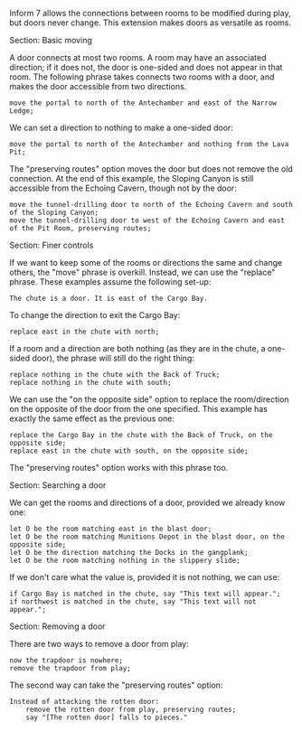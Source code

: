 Inform 7 allows the connections between rooms to be modified during play, but doors never change. This extension makes doors as versatile as rooms.

Section: Basic moving

A door connects at most two rooms. A room may have an associated direction; if it does not, the door is one-sided and does not appear in that room. The following phrase takes connects two rooms with a door, and makes the door accessible from two directions.

	move the portal to north of the Antechamber and east of the Narrow Ledge;

We can set a direction to nothing to make a one-sided door:

	move the portal to north of the Antechamber and nothing from the Lava Pit;

The "preserving routes" option moves the door but does not remove the old connection. At the end of this example, the Sloping Canyon is still accessible from the Echoing Cavern, though not by the door:

	move the tunnel-drilling door to north of the Echoing Cavern and south of the Sloping Canyon;
	move the tunnel-drilling door to west of the Echoing Cavern and east of the Pit Room, preserving routes;

Section: Finer controls

If we want to keep some of the rooms or directions the same and change others, the "move" phrase is overkill. Instead, we can use the "replace" phrase. These examples assume the following set-up:

	The chute is a door. It is east of the Cargo Bay.

To change the direction to exit the Cargo Bay:

	replace east in the chute with north;

If a room and a direction are both nothing (as they are in the chute, a one-sided door), the phrase will still do the right thing:

	replace nothing in the chute with the Back of Truck;
	replace nothing in the chute with south;

We can use the "on the opposite side" option to replace the room/direction on the opposite of the door from the one specified. This example has exactly the same effect as the previous one:

	replace the Cargo Bay in the chute with the Back of Truck, on the opposite side;
	replace east in the chute with south, on the opposite side;

The "preserving routes" option works with this phrase too.

Section: Searching a door

We can get the rooms and directions of a door, provided we already know one:

	let O be the room matching east in the blast door;
	let O be the room matching Munitions Depot in the blast door, on the opposite side;
	let O be the direction matching the Docks in the gangplank;
	let O be the room matching nothing in the slippery slide;

If we don't care what the value is, provided it is not nothing, we can use:

	if Cargo Bay is matched in the chute, say "This text will appear.";
	if northwest is matched in the chute, say "This text will not appear.";

Section: Removing a door

There are two ways to remove a door from play:

	now the trapdoor is nowhere;
	remove the trapdoor from play;

The second way can take the "preserving routes" option:

	Instead of attacking the rotten door:
		remove the rotten door from play, preserving routes;
		say "[The rotten door] falls to pieces."

